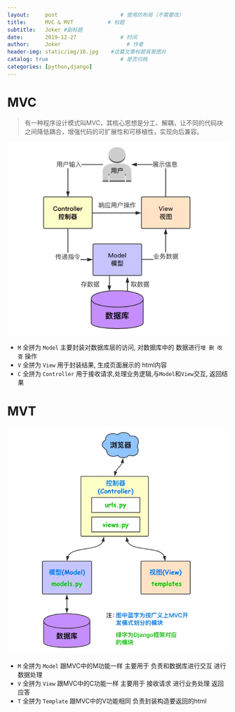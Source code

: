 ```yaml
---
layout:     post                    # 使用的布局（不需要改）
title:      MVC & MVT           # 标题 
subtitle:   Joker #副标题
date:       2019-12-27              # 时间
author:     Joker                     # 作者
header-img: static/img/16.jpg    #这篇文章标题背景图片
catalog: true                       # 是否归档
categories: [python,django]
---
```


# MVC
> 有一种程序设计模式叫MVC，其核心思想是分工、解耦，让不同的代码块之间降低耦合，增强代码的可扩展性和可移植性，实现向后兼容。

![mvc工作流程](/static/img/mvc1.webp)
- `M` 全拼为 `Model` 主要封装对数据库层的访问, 对数据库中的 数据进行`增 删 改 查` 操作
- `V` 全拼为 `View` 用于封装结果, 生成页面展示的 html内容
- `C` 全拼为 `Controller` 用于接收请求,处理业务逻辑,与`Model`和`View`交互, 返回结果

# MVT

![mvt工作流程](/static/img/mvt1.webp)
- `M` 全拼为 `Model` 跟MVC中的M功能一样 主要用于 负责和数据库进行交互 进行数据处理
- `V` 全拼为 `View` 跟MVC中的C功能一样 主要用于 接收请求 进行业务处理 返回应答
- `T` 全拼为 `Template` 跟MVC中的V功能相同 负责封装构造要返回的html
